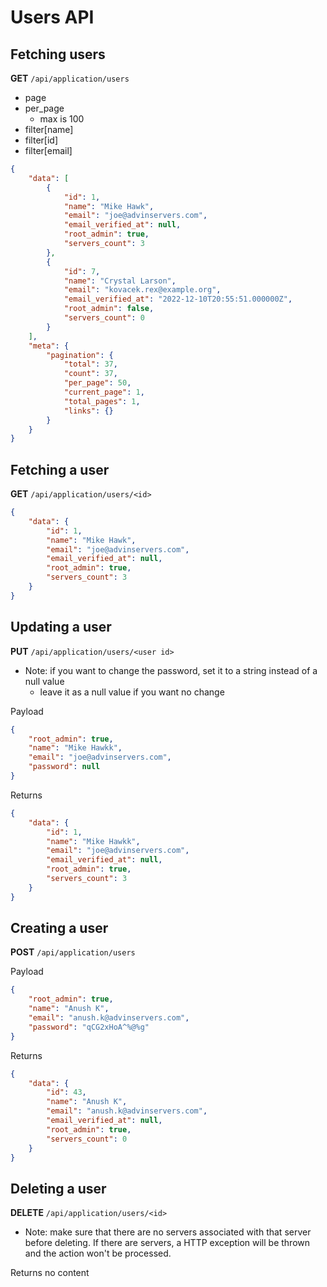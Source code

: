 # Users API

## Fetching users

**GET** `/api/application/users`

-   page
-   per_page
    -   max is 100
-   filter[name]
-   filter[id]
-   filter[email]

```json
{
    "data": [
        {
            "id": 1,
            "name": "Mike Hawk",
            "email": "joe@advinservers.com",
            "email_verified_at": null,
            "root_admin": true,
            "servers_count": 3
        },
        {
            "id": 7,
            "name": "Crystal Larson",
            "email": "kovacek.rex@example.org",
            "email_verified_at": "2022-12-10T20:55:51.000000Z",
            "root_admin": false,
            "servers_count": 0
        }
    ],
    "meta": {
        "pagination": {
            "total": 37,
            "count": 37,
            "per_page": 50,
            "current_page": 1,
            "total_pages": 1,
            "links": {}
        }
    }
}
```

## Fetching a user

**GET** `/api/application/users/<id>`

```json
{
    "data": {
        "id": 1,
        "name": "Mike Hawk",
        "email": "joe@advinservers.com",
        "email_verified_at": null,
        "root_admin": true,
        "servers_count": 3
    }
}
```

## Updating a user

**PUT** `/api/application/users/<user id>`

-   Note: if you want to change the password, set it to a string instead of a null value
    -   leave it as a null value if you want no change

Payload

```json
{
    "root_admin": true,
    "name": "Mike Hawkk",
    "email": "joe@advinservers.com",
    "password": null
}
```

Returns

```json
{
    "data": {
        "id": 1,
        "name": "Mike Hawkk",
        "email": "joe@advinservers.com",
        "email_verified_at": null,
        "root_admin": true,
        "servers_count": 3
    }
}
```

## Creating a user

**POST** `/api/application/users`

Payload

```json
{
    "root_admin": true,
    "name": "Anush K",
    "email": "anush.k@advinservers.com",
    "password": "qCG2xHoA^%@%g"
}
```

Returns

```json
{
    "data": {
        "id": 43,
        "name": "Anush K",
        "email": "anush.k@advinservers.com",
        "email_verified_at": null,
        "root_admin": true,
        "servers_count": 0
    }
}
```

## Deleting a user

**DELETE** `/api/application/users/<id>`

-   Note: make sure that there are no servers associated with that server before deleting. If there are servers, a HTTP exception will be thrown and the action won't be processed.

Returns no content